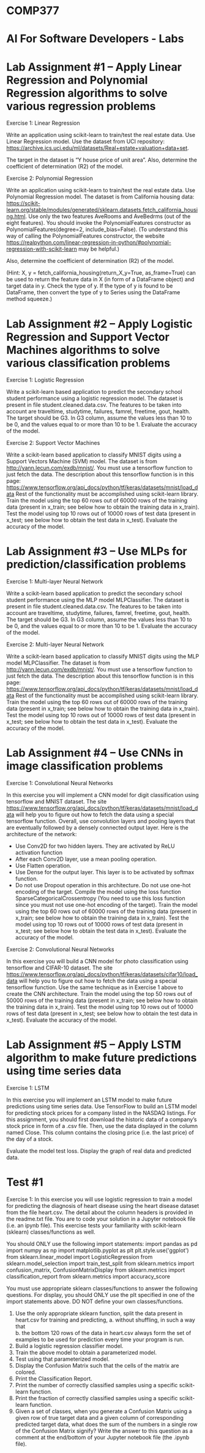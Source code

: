 # COMP377
# AI For Software Developers - Labs

# Lab Assignment #1 – Apply Linear Regression and Polynomial Regression algorithms to solve various regression problems

Exercise 1: Linear Regression

Write an application using scikit-learn to train/test the real estate data. Use Linear Regression model. Use the dataset from UCI repository: https://archive.ics.uci.edu/ml/datasets/Real+estate+valuation+data+set.

The target in the dataset is “Y house price of unit area”. Also, determine the coefficient of determination (R2) of the model.


Exercise 2: Polynomial Regression

Write an application using scikit-learn to train/test the real estate data. Use Polynomial Regression model. The dataset is from California housing data: https://scikit-learn.org/stable/modules/generated/sklearn.datasets.fetch_california_housing.html. Use only the two features AveRooms and AveBedrms (out of the eight features). You should invoke the PolynomialFeatures constructor as PolynomialFeatures(degree=2, include_bias=False). 
(To understand this way of calling the PolynomialFeatures constructor, the website https://realpython.com/linear-regression-in-python/#polynomial-regression-with-scikit-learn may be helpful.)

Also, determine the coefficient of determination (R2) of the model.

(Hint: X, y = fetch_california_housing(return_X_y=True, as_frame=True) can be used to return the feature data in X (in form of a DataFrame object) and target data in y. Check the type of y. If the type of y is found to be DataFrame, then convert the type of y to Series using the DataFrame method squeeze.)





# Lab Assignment #2 – Apply Logistic Regression and Support Vector Machines algorithms to solve various classification problems

Exercise 1: Logistic Regression

Write a scikit-learn based application to predict the secondary school student performance using a logistic regression model. The dataset is present in file student.cleaned.data.csv. The features to be taken into account are traveltime, studytime, failures, famrel, freetime, gout, health. The target should be G3. In G3 column, assume the values less than 10 to be 0, and the values equal to or more than 10 to be 1. Evaluate the accuracy of the model.


Exercise 2: Support Vector Machines

Write a scikit-learn based application to classify MNIST digits using a Support Vectors Machine (SVM) model. The dataset is from http://yann.lecun.com/exdb/mnist/. You must use a tensorflow function to just fetch the data. The description about this tensorflow function is in this page: https://www.tensorflow.org/api_docs/python/tf/keras/datasets/mnist/load_data
Rest of the functionality must be accomplished using scikit-learn library. Train the model using the top 60 rows out of 60000 rows of the training data (present in x_train; see below how to obtain the training data in x_train). Test the model using top 10 rows out of 10000 rows of test data (present in x_test; see below how to obtain the test data in x_test). Evaluate the accuracy of the model.





# Lab Assignment #3 – Use MLPs for prediction/classification problems

Exercise 1: Multi-layer Neural Network

Write a scikit-learn based application to predict the secondary school student performance using the MLP model MLPClassifier. The dataset is present in file student.cleaned.data.csv. The features to be taken into account are traveltime, studytime, failures, famrel, freetime, gout, health. The target should be G3. In G3 column, assume the values less than 10 to be 0, and the values equal to or more than 10 to be 1. Evaluate the accuracy of the model. 


Exercise 2: Multi-layer Neural Network

Write a scikit-learn based application to classify MNIST digits using the MLP model MLPClassifier. The dataset is from http://yann.lecun.com/exdb/mnist/. You must use a tensorflow function to just fetch the data. The description about this tensorflow function is in this page: https://www.tensorflow.org/api_docs/python/tf/keras/datasets/mnist/load_data
Rest of the functionality must be accomplished using scikit-learn library. Train the model using the top 60 rows out of 60000 rows of the training data (present in x_train; see below how to obtain the training data in x_train). Test the model using top 10 rows out of 10000 rows of test data (present in x_test; see below how to obtain the test data in x_test). Evaluate the accuracy of the model. 





# Lab Assignment #4 – Use CNNs in image classification problems

Exercise 1: Convolutional Neural Networks

In this exercise you will implement a CNN model for digit classification using tensorflow and MNIST dataset. The site https://www.tensorflow.org/api_docs/python/tf/keras/datasets/mnist/load_data will help you to figure out how to fetch the data using a special tensorflow function. Overall, use convolution layers and pooling layers that are eventually followed by a densely connected output layer. Here is the architecture of the network:
-	Use Conv2D for two hidden layers. They are activated by ReLU activation function
-	After each Conv2D layer, use a mean pooling operation. 
-	Use Flatten operation.
-	Use Dense for the output layer. This layer is to be activated by softmax function.
-	Do not use Dropout operation in this architecture.
Do not use one-hot encoding of the target.
Compile the model using the loss function SparseCategoricalCrossentropy (You need to use this loss function since you must not use one-hot encoding of the target). Train the model using the top 60 rows out of 60000 rows of the training data (present in x_train; see below how to obtain the training data in x_train). Test the model using top 10 rows out of 10000 rows of test data (present in x_test; see below how to obtain the test data in x_test). Evaluate the accuracy of the model.


Exercise 2: Convolutional Neural Networks

In this exercise you will build a CNN model for photo classification using tensorflow and CIFAR-10 dataset. The site  https://www.tensorflow.org/api_docs/python/tf/keras/datasets/cifar10/load_data  will help you to figure out how to fetch the data using a special tensorflow function. Use the same technique as in Exercise 1 above to create the CNN architecture. Train the model using the top 50 rows out of 50000 rows of the training data (present in x_train; see below how to obtain the training data in x_train). Test the model using top 10 rows out of 10000 rows of test data (present in x_test; see below how to obtain the test data in x_test). Evaluate the accuracy of the model. 




# Lab Assignment #5 – Apply LSTM algorithm to make future predictions using time series data

Exercise 1: LSTM

In this exercise you will implement an LSTM model to make future predictions using time series data. Use TensorFlow to build an LSTM model for predicting stock prices for a company listed in the NASDAQ listings. For this assignment, you should first download the historic data of a company’s stock price in form of a .csv file. Then, use the data displayed in the column named Close. This column contains the closing price (i.e. the last price) of the day of a stock.

Evaluate the model test loss. Display the graph of real data and predicted data.




# Test #1

Exercise 1: 
In this exercise you will use logistic regression to train a model for predicting the diagnosis of heart disease using the heart disease dataset from the file heart.csv. The detail about the column headers is provided in the readme.txt file. You are to code your solution in a Jupyter notebook file (i.e. an ipynb file). This exercise tests your familiarity with scikit-learn (sklearn) classes/functions as well.

You should ONLY use the following import statements:
import pandas as pd
import numpy as np
import matplotlib.pyplot as plt
plt.style.use('ggplot')
from sklearn.linear_model import LogisticRegression
from sklearn.model_selection import train_test_split
from sklearn.metrics import confusion_matrix, ConfusionMatrixDisplay
from sklearn.metrics import classification_report
from sklearn.metrics import accuracy_score

You must use appropriate sklearn classes/functions to answer the following questions. For display, you should ONLY use the plt specified in one of the import statements above. DO NOT define your own classes/functions.

1.	Use the only appropriate sklearn function, split the data present in heart.csv for training and predicting, 
a.	without shuffling, in such a way that  
b.	the bottom 120 rows of the data in heart.csv always form the set of examples to be used for prediction every time your program is run. 
2.	Build a logistic regression classifier model. 
3.	Train the above model to obtain a parameterized model. 
4.	Test using that parameterized model.  
5.	Display the Confusion Matrix such that the cells of the matrix are colored.  
6.	Print the Classification Report. 
7.	Print the number of correctly classified samples using a specific scikit-learn function.     
8.	Print the fraction of correctly classified samples using a specific scikit-learn function.             
9.	Given a set of classes, when you generate a Confusion Matrix using a given row of true target data and a given column of corresponding predicted target data, what does the sum of the numbers in a single row of the Confusion Matrix signify? Write the answer to this question as a comment at the end/bottom of your Jupyter notebook file (the .ipynb file).

